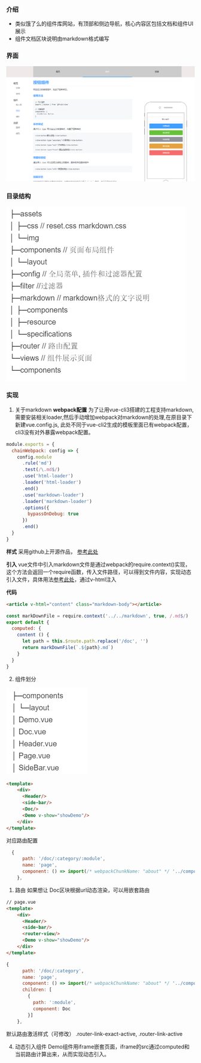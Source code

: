 ###  介绍
* 类似饿了么的组件库网站，有顶部和侧边导航，核心内容区包括文档和组件UI展示
* 组件文档区块说明由markdown格式编写

###  界面
![look](./public/img/look.png)

###  目录结构
![comp](./public/img/tree.png)

### 实现
1. 关于markdown 
**webpack配置** 为了让用vue-cli3搭建的工程支持markdown, 需要安装相关loader,然后手动增加webpack对markdown的处理,在原目录下新建vue.config.js, 此处不同于vue-cli2生成的模板里面已有webpack配置，cli3没有对外暴露webpack配置。
```javascript
module.exports = {
  chainWebpack: config => {
    config.module
      .rule('md')
      .test(/\.md$/)
      .use('html-loader')
      .loader('html-loader')
      .end()
      .use('markdown-loader')
      .loader('markdown-loader')
      .options({
        bypassOnDebug: true
      })
      .end()
  }
}
```
**样式** 采用github上开源作品， [参考此处](https://github.com/sindresorhus/github-markdown-css)

**引入** vue文件中引入markdown文件是通过webpack的require.context()实现，这个方法会返回一个require函数，传入文件路径，可以得到文件内容，实现动态引入文件，具体用法[参考此处](https://webpack.js.org/guides/dependency-management/#require-context)，通过v-html注入


**代码**
```html
<article v-html="content" class="markdown-body"></article>
```
```javascript
const markDownFile = require.context('../../markdown', true, /.md$/)
export default {
  computed: {
    content () {
      let path = this.$route.path.replace('/doc', '')
      return markDownFile(`.${path}.md`)
    }
  }
}
```

2. 组件划分
   
![comp](./public/img/comp-tree.jpg)

```html
<template>
    <div>
      <Header/>
      <side-bar/>
      <Doc/>
      <Demo v-show="showDemo"/>
    </div>
</template>
```
对应路由配置
```javascript
  {
      path: '/doc/:category/:module',
      name: 'page',
      component: () => import(/* webpackChunkName: "about" */ '../components/layout/Page.vue')
    },
```

1. 路由
如果想让 Doc区块根据url动态渲染，可以用嵌套路由
```html
// page.vue
<template>
    <div>
      <Header/>
      <side-bar/>
      <router-view/>
      <Demo v-show="showDemo"/>
    </div>
</template>
```
```javascript
{
      path: '/doc/:category',
      name: 'page',
      component: () => import(/* webpackChunkName: "about" */ '../components/layout/Page.vue'),
      children: [
        {
          path: ':module',
          component: Doc
        }]
    },
```

默认路由激活样式（可修改） .router-link-exact-active, .router-link-active

4. 动态引入组件
Demo组件用iframe嵌套页面，iframe的src通过computed和当前路由计算出来，从而实现动态引入。